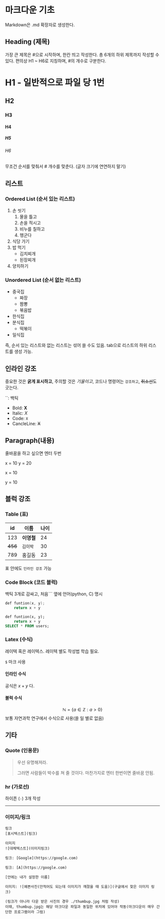 # 마크다운 기초

Markdown은 .md 확장자로 생성한다.

## Heading (제목)
가장 큰 제목은 #으로 시작하며, 한칸 띄고 작성한다.
총 6개의 하위 제목까지 작성할 수 있다.
편의상 H1 ~ H6로 지칭하며, #의 개수로 구분한다.
# H1 - 일반적으로 파일 당 1번
## H2
### H3
#### H4
##### H5
###### H6
무조건 순서를 맞춰서 # 개수를 맞춘다. (글자 크기에 연연하지 말기)

## 리스트
### Ordered List (순서 있는 리스트)
1. 손 씻기
    1. 물을 틀고
    2. 손을 적시고
    3. 비누를 칠하고
    4. 헹군다
2. 식당 가기
3. 밥 먹기
    - 김치찌개
    - 된장찌개
4. 양치하기
### Unordered List (순서 없는 리스트)
- 중국집
    - 짜장
    - 짬뽕
    - 볶음밥
- 한식집
- 분식집
    - 떡볶이
- 일식집

즉, 순서 있는 리스트와 없는 리스트는 섞어 쓸 수도 있음. tab으로 리스트의 하위 리스트를 생성 가능.

## 인라인 강조
중요한 것은 **굵게 표시하고**, 주의할 것은 *기울이고*, 코드나 명령어는 `강조하고`, ~~취소선~~도 긋는다.

``: 백틱
- Bold: **X**
- Italic: *X*
- Code: `X`
- CancleLine: ~~X~~

## Paragraph(내용)
줄바꿈을 하고 싶으면 엔터 두번

x = 10
y = 20

x = 10

y = 10

## 블럭 강조
### Table (표)

|id|이름|나이|
|---|---|---|
|123|**이영철**|24|
|~~456~~|`김이박`|30|
|789|홍길동|23|

표 안에도 `인라인 강조` 가능


### Code Block (코드 블럭)
백틱 3개로 감싸고, 처음``` 옆에 언어(python, C) 명시

```C++
def funtion(x, y);
    return x + y
```
```sql
def funtion(x, y);
    return x + y
SELECT * FROM users;
```

### Latex (수식)
레이텍 혹은 레이텍스. 레이텍 별도 작성법 학습 필요.

`$` 마크 사용

#### 인라인 수식
공식은 $x + y$ 다.
#### 블럭 수식
$$
\mathbb{N} = \{ a \in \mathbb{Z} : a > 0 \}
$$
보통 자연과학 연구에서 수식으로 사용(쓸 일 별로 없음)


## 기타

### Quote (인용문)
> 우선 유명해져라.
>
> 그러면 사람들이 박수를 쳐 줄 것이다.
> 마찬가지로 엔터 한번이면 줄바꿈 안됨.

### hr (가로선)
하이픈 (`-`) 3개 작성

---

### 이미지/링크
```
링크
[표시텍스트](링크)

이미지
![대체텍스트](이미지링크)
```
```
링크: [Google](https://google.com)

링크: [A](https://google.com)

[안에는 내가 설정한 이름]
```

```
이미지: ![예쁜사진(안적어도 되는데 이미지가 깨졌을 때 도움)](구글에서 찾은 이미지 링크)

(링크가 아니라 다운 받은 사진의 경우 ./thumbup.jpg 처럼 작성)
이때, thumbup.jpg는 해당 마크다운 파일과 동일한 위치에 있어야 작동(마크다운이 매우 간단한 프로그램이라 그럼)
```


